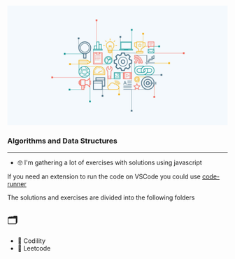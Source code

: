 ![Screenshot](algo-data.jpg)

### Algorithms and Data Structures

---

- 🤓 I'm gathering a lot of exercises with solutions using javascript

If you need an extension to run the code  on VSCode you could use <a href='https://marketplace.visualstudio.com/items?itemName=formulahendry.code-runner'> code-runner </a>

The solutions and exercises are divided into the following folders

## 🗂
- 📁 Codility 
- 📁 Leetcode 
